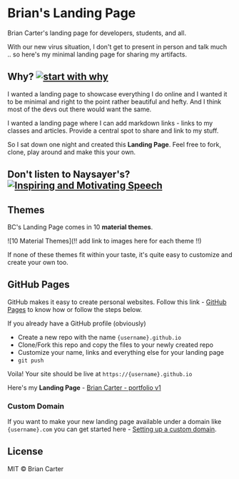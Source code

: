 # Brian's Landing Page

Brian Carter's landing page for developers, students, and all.

With our new virus situation, I don't get to present in person and talk much .. so here's my minimal landing page for sharing my artifacts.

## Why? [![start with why](https://img.shields.io/badge/start%20with-why%3F-brightgreen.svg?style=flat)](http://www.ted.com/talks/simon_sinek_how_great_leaders_inspire_action)

I wanted a landing page to showcase everything I do online and I wanted it to be minimal and right to the point rather beautiful and hefty. And I think most of the devs out there would want the same.

I wanted a landing page where I can add markdown links - links to my classes and articles. Provide a central spot to share and link to my stuff.

So I sat down one night and created this **Landing Page**. Feel free to fork, clone, play around and make this your own.

## Don't listen to Naysayer's? [![Inspiring and Motivating Speech](https://img.shields.io/badge/no%20to-naysayers%3F-brightgreen.svg?style=flat)](https://www.youtube.com/watch?v=RH25VpiEFdc)



## Themes

BC's Landing Page comes in 10 **material themes**.

![10 Material Themes](!! add link to images here for each theme !!)

If none of these themes fit within your taste, it's quite easy to customize and create your own too. 

## GitHub Pages

GitHub makes it easy to create personal websites. Follow this link - [GitHub Pages](https://pages.github.com/) to know how or follow the steps below.

If you already have a GitHub profile (obviously)

* Create a new repo with the name `{username}.github.io`
* Clone/Fork this repo and copy the files to your newly created repo
* Customize your name, links and everything else for your landing page
* `git push`

Voila! Your site should be live at `https://{username}.github.io`

Here's my **Landing Page** - [Brian Carter - portfolio v1](https://bcphd.com)

### Custom Domain

If you want to make your new landing page available under a domain like `{username}.com` you can get started here - [Setting up a custom domain](https://help.github.com/articles/quick-start-setting-up-a-custom-domain/).

## License

MIT © Brian Carter
